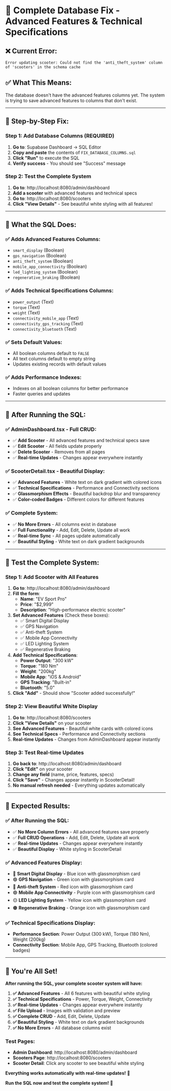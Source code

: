 # 🚨 Complete Database Fix - Advanced Features & Technical Specifications

## ❌ **Current Error:**
```
Error updating scooter: Could not find the 'anti_theft_system' column of 'scooters' in the schema cache
```

## ✅ **What This Means:**
The database doesn't have the advanced features columns yet. The system is trying to save advanced features to columns that don't exist.

---

## 🔧 **Step-by-Step Fix:**

### **Step 1: Add Database Columns (REQUIRED)**
1. **Go to**: Supabase Dashboard → SQL Editor
2. **Copy and paste** the contents of `FIX_DATABASE_COLUMNS.sql`
3. **Click "Run"** to execute the SQL
4. **Verify success** - You should see "Success" message

### **Step 2: Test the Complete System**
1. **Go to**: http://localhost:8080/admin/dashboard
2. **Add a scooter** with advanced features and technical specs
3. **Go to**: http://localhost:8080/scooters
4. **Click "View Details"** - See beautiful white styling with all features!

---

## 🎯 **What the SQL Does:**

### **✅ Adds Advanced Features Columns:**
- `smart_display` (Boolean)
- `gps_navigation` (Boolean)
- `anti_theft_system` (Boolean)
- `mobile_app_connectivity` (Boolean)
- `led_lighting_system` (Boolean)
- `regenerative_braking` (Boolean)

### **✅ Adds Technical Specifications Columns:**
- `power_output` (Text)
- `torque` (Text)
- `weight` (Text)
- `connectivity_mobile_app` (Text)
- `connectivity_gps_tracking` (Text)
- `connectivity_bluetooth` (Text)

### **✅ Sets Default Values:**
- All boolean columns default to `FALSE`
- All text columns default to empty string
- Updates existing records with default values

### **✅ Adds Performance Indexes:**
- Indexes on all boolean columns for better performance
- Faster queries and updates

---

## 🎨 **After Running the SQL:**

### **✅ AdminDashboard.tsx - Full CRUD:**
- ✅ **Add Scooter** - All advanced features and technical specs save
- ✅ **Edit Scooter** - All fields update properly
- ✅ **Delete Scooter** - Removes from all pages
- ✅ **Real-time Updates** - Changes appear everywhere instantly

### **✅ ScooterDetail.tsx - Beautiful Display:**
- ✅ **Advanced Features** - White text on dark gradient with colored icons
- ✅ **Technical Specifications** - Performance and Connectivity sections
- ✅ **Glassmorphism Effects** - Beautiful backdrop blur and transparency
- ✅ **Color-coded Badges** - Different colors for different features

### **✅ Complete System:**
- ✅ **No More Errors** - All columns exist in database
- ✅ **Full Functionality** - Add, Edit, Delete, Update all work
- ✅ **Real-time Sync** - All pages update automatically
- ✅ **Beautiful Styling** - White text on dark gradient backgrounds

---

## 🚀 **Test the Complete System:**

### **Step 1: Add Scooter with All Features**
1. **Go to**: http://localhost:8080/admin/dashboard
2. **Fill the form**:
   - **Name**: "EV Sport Pro"
   - **Price**: "$2,999"
   - **Description**: "High-performance electric scooter"
3. **Set Advanced Features** (Check these boxes):
   - ✅ Smart Digital Display
   - ✅ GPS Navigation
   - ✅ Anti-theft System
   - ✅ Mobile App Connectivity
   - ✅ LED Lighting System
   - ✅ Regenerative Braking
4. **Add Technical Specifications**:
   - **Power Output**: "300 kW"
   - **Torque**: "180 Nm"
   - **Weight**: "200kg"
   - **Mobile App**: "iOS & Android"
   - **GPS Tracking**: "Built-in"
   - **Bluetooth**: "5.0"
5. **Click "Add"** - Should show "Scooter added successfully!"

### **Step 2: View Beautiful White Display**
1. **Go to**: http://localhost:8080/scooters
2. **Click "View Details"** on your scooter
3. **See Advanced Features** - Beautiful white cards with colored icons
4. **See Technical Specs** - Performance and Connectivity sections
5. **Real-time Updates** - Changes from AdminDashboard appear instantly

### **Step 3: Test Real-time Updates**
1. **Go back to**: http://localhost:8080/admin/dashboard
2. **Click "Edit"** on your scooter
3. **Change any field** (name, price, features, specs)
4. **Click "Save"** - Changes appear instantly in ScooterDetail!
5. **No manual refresh needed** - Everything updates automatically

---

## 🎯 **Expected Results:**

### **✅ After Running the SQL:**
- ✅ **No More Column Errors** - All advanced features save properly
- ✅ **Full CRUD Operations** - Add, Edit, Delete, Update all work
- ✅ **Real-time Updates** - Changes appear everywhere instantly
- ✅ **Beautiful Display** - White styling in ScooterDetail

### **✅ Advanced Features Display:**
- 🔵 **Smart Digital Display** - Blue icon with glassmorphism card
- 🟢 **GPS Navigation** - Green icon with glassmorphism card
- 🔴 **Anti-theft System** - Red icon with glassmorphism card
- 🟣 **Mobile App Connectivity** - Purple icon with glassmorphism card
- 🟡 **LED Lighting System** - Yellow icon with glassmorphism card
- 🟠 **Regenerative Braking** - Orange icon with glassmorphism card

### **✅ Technical Specifications Display:**
- **Performance Section**: Power Output (300 kW), Torque (180 Nm), Weight (200kg)
- **Connectivity Section**: Mobile App, GPS Tracking, Bluetooth (colored badges)

---

## 🎉 **You're All Set!**

**After running the SQL, your complete scooter system will have:**

1. **✅ Advanced Features** - All 6 features with beautiful white styling
2. **✅ Technical Specifications** - Power, Torque, Weight, Connectivity
3. **✅ Real-time Updates** - Changes appear everywhere instantly
4. **✅ File Upload** - Images with validation and preview
5. **✅ Complete CRUD** - Add, Edit, Delete, Update
6. **✅ Beautiful Styling** - White text on dark gradient backgrounds
7. **✅ No More Errors** - All database columns exist

### **Test Pages:**
- **Admin Dashboard**: http://localhost:8080/admin/dashboard
- **Scooters Page**: http://localhost:8080/scooters
- **Scooter Detail**: Click any scooter to see beautiful white styling

**Everything works automatically with real-time updates!** 🚀

**Run the SQL now and test the complete system!** 🎉
